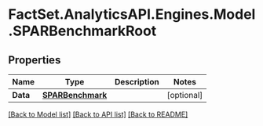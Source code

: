 # FactSet.AnalyticsAPI.Engines.Model.SPARBenchmarkRoot
## Properties

Name | Type | Description | Notes
------------ | ------------- | ------------- | -------------
**Data** | [**SPARBenchmark**](SPARBenchmark.md) |  | [optional] 

[[Back to Model list]](../README.md#documentation-for-models) [[Back to API list]](../README.md#documentation-for-api-endpoints) [[Back to README]](../README.md)

